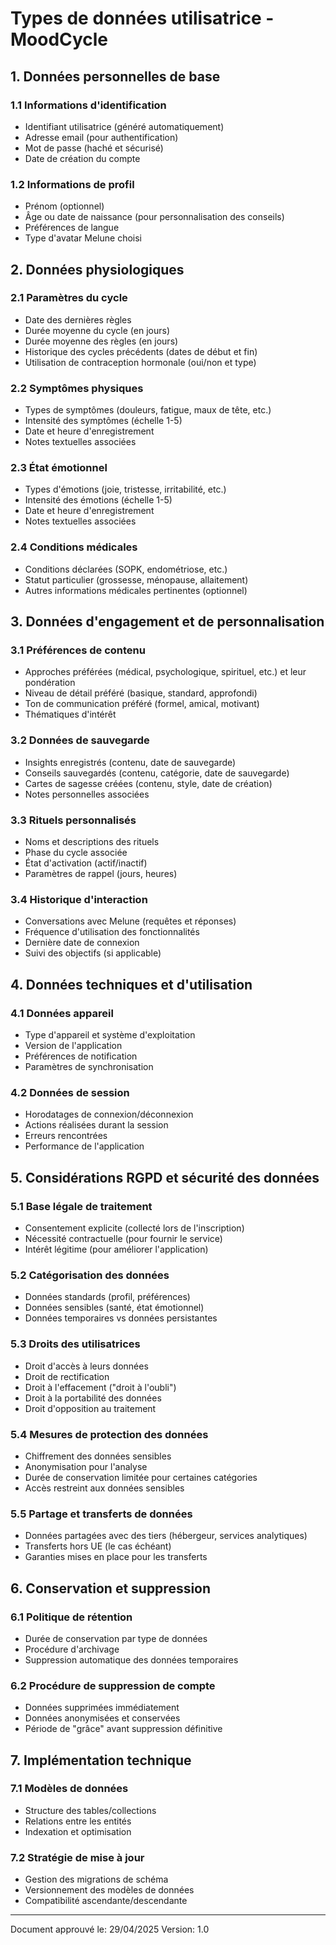 # Types de données utilisatrice - MoodCycle

## 1. Données personnelles de base

### 1.1 Informations d'identification
- Identifiant utilisatrice (généré automatiquement)
- Adresse email (pour authentification)
- Mot de passe (haché et sécurisé)
- Date de création du compte

### 1.2 Informations de profil
- Prénom (optionnel)
- Âge ou date de naissance (pour personnalisation des conseils)
- Préférences de langue
- Type d'avatar Melune choisi

## 2. Données physiologiques

### 2.1 Paramètres du cycle
- Date des dernières règles
- Durée moyenne du cycle (en jours)
- Durée moyenne des règles (en jours)
- Historique des cycles précédents (dates de début et fin)
- Utilisation de contraception hormonale (oui/non et type)

### 2.2 Symptômes physiques
- Types de symptômes (douleurs, fatigue, maux de tête, etc.)
- Intensité des symptômes (échelle 1-5)
- Date et heure d'enregistrement
- Notes textuelles associées

### 2.3 État émotionnel
- Types d'émotions (joie, tristesse, irritabilité, etc.)
- Intensité des émotions (échelle 1-5)
- Date et heure d'enregistrement
- Notes textuelles associées

### 2.4 Conditions médicales
- Conditions déclarées (SOPK, endométriose, etc.)
- Statut particulier (grossesse, ménopause, allaitement)
- Autres informations médicales pertinentes (optionnel)

## 3. Données d'engagement et de personnalisation

### 3.1 Préférences de contenu
- Approches préférées (médical, psychologique, spirituel, etc.) et leur pondération
- Niveau de détail préféré (basique, standard, approfondi)
- Ton de communication préféré (formel, amical, motivant)
- Thématiques d'intérêt

### 3.2 Données de sauvegarde
- Insights enregistrés (contenu, date de sauvegarde)
- Conseils sauvegardés (contenu, catégorie, date de sauvegarde)
- Cartes de sagesse créées (contenu, style, date de création)
- Notes personnelles associées

### 3.3 Rituels personnalisés
- Noms et descriptions des rituels
- Phase du cycle associée
- État d'activation (actif/inactif)
- Paramètres de rappel (jours, heures)

### 3.4 Historique d'interaction
- Conversations avec Melune (requêtes et réponses)
- Fréquence d'utilisation des fonctionnalités
- Dernière date de connexion
- Suivi des objectifs (si applicable)

## 4. Données techniques et d'utilisation

### 4.1 Données appareil
- Type d'appareil et système d'exploitation
- Version de l'application
- Préférences de notification
- Paramètres de synchronisation

### 4.2 Données de session
- Horodatages de connexion/déconnexion
- Actions réalisées durant la session
- Erreurs rencontrées
- Performance de l'application

## 5. Considérations RGPD et sécurité des données

### 5.1 Base légale de traitement
- Consentement explicite (collecté lors de l'inscription)
- Nécessité contractuelle (pour fournir le service)
- Intérêt légitime (pour améliorer l'application)

### 5.2 Catégorisation des données
- Données standards (profil, préférences)
- Données sensibles (santé, état émotionnel)
- Données temporaires vs données persistantes

### 5.3 Droits des utilisatrices
- Droit d'accès à leurs données
- Droit de rectification
- Droit à l'effacement ("droit à l'oubli")
- Droit à la portabilité des données
- Droit d'opposition au traitement

### 5.4 Mesures de protection des données
- Chiffrement des données sensibles
- Anonymisation pour l'analyse
- Durée de conservation limitée pour certaines catégories
- Accès restreint aux données sensibles

### 5.5 Partage et transferts de données
- Données partagées avec des tiers (hébergeur, services analytiques)
- Transferts hors UE (le cas échéant)
- Garanties mises en place pour les transferts

## 6. Conservation et suppression

### 6.1 Politique de rétention
- Durée de conservation par type de données
- Procédure d'archivage
- Suppression automatique des données temporaires

### 6.2 Procédure de suppression de compte
- Données supprimées immédiatement
- Données anonymisées et conservées
- Période de "grâce" avant suppression définitive

## 7. Implémentation technique

### 7.1 Modèles de données
- Structure des tables/collections
- Relations entre les entités
- Indexation et optimisation

### 7.2 Stratégie de mise à jour
- Gestion des migrations de schéma
- Versionnement des modèles de données
- Compatibilité ascendante/descendante
---

Document approuvé le: 29/04/2025
Version: 1.0
